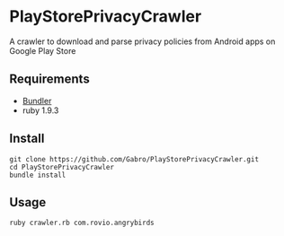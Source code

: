 PlayStorePrivacyCrawler
=======================

A crawler to download and parse privacy policies from Android apps on Google Play Store

Requirements
------------
* [Bundler](http://bundler.io/#getting-started)
* ruby 1.9.3

Install
-------
```
git clone https://github.com/Gabro/PlayStorePrivacyCrawler.git
cd PlayStorePrivacyCrawler
bundle install
```

Usage
-----
```
ruby crawler.rb com.rovio.angrybirds
```

